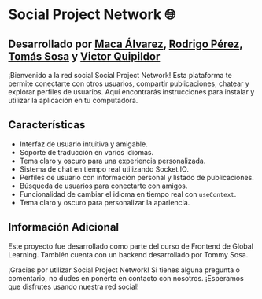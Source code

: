 # Social Project Network 🌐

## Desarrollado por [Maca Álvarez](https://github.com/MacaAC), [Rodrigo Pérez](https://github.com/Rodrigopm98), [Tomás Sosa](https://github.com/TommySosa) y [Victor Quipildor](https://www.github.com/TQcmd37)

¡Bienvenido a la red social Social Project Network! Esta plataforma te permite conectarte con otros usuarios, compartir publicaciones, chatear y explorar perfiles de usuarios. Aquí encontrarás instrucciones para instalar y utilizar la aplicación en tu computadora.

## Características
- Interfaz de usuario intuitiva y amigable.
- Soporte de traducción en varios idiomas.
- Tema claro y oscuro para una experiencia personalizada.
- Sistema de chat en tiempo real utilizando Socket.IO.
- Perfiles de usuario con información personal y listado de publicaciones.
- Búsqueda de usuarios para conectarte con amigos.
- Funcionalidad de cambiar el idioma en tiempo real con `useContext`.
- Tema claro y oscuro para personalizar la apariencia.


## Información Adicional
Este proyecto fue desarrollado como parte del curso de Frontend de Global Learning. También cuenta con un backend desarrollado por Tommy Sosa.

¡Gracias por utilizar Social Project Network! Si tienes alguna pregunta o comentario, no dudes en ponerte en contacto con nosotros. ¡Esperamos que disfrutes usando nuestra red social!
